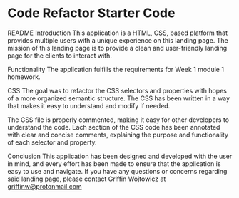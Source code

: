 
# Code Refactor Starter Code
README
Introduction
This application is a HTML, CSS, based platform that provides multiple users with a unique experience on this landing page. The mission of this landing page is to provide a clean and user-friendly landing page for the clients to interact with.

Functionality
The application fulfills the requirements for Week 1 module 1 homework.

CSS
The goal was to refactor the CSS selectors and properties with hopes of a more organized semantic structure. The CSS has been written in a way that makes it easy to understand and modify if needed.

The CSS file is properly commented, making it easy for other developers to understand the code. Each section of the CSS code has been annotated with clear and concise comments, explaining the purpose and functionality of each selector and property.

Conclusion
This application has been designed and developed with the user in mind, and every effort has been made to ensure that the application is easy to use and navigate. If you have any questions or concerns regarding said landing page, please contact Griffin Wojtowicz at griffinw@protonmail.com